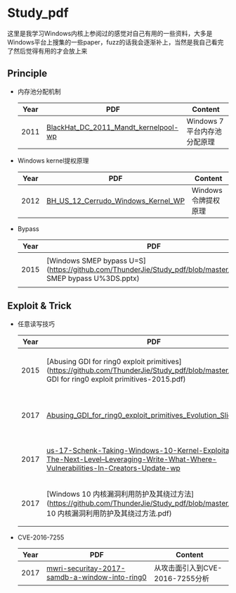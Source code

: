 # Study_pdf

这里是我学习Windows内核上参阅过的感觉对自己有用的一些资料，大多是Windows平台上搜集的一些paper，fuzz的话我会逐渐补上，当然是我自己看完了然后觉得有用的才会放上来

## Principle

* 内存池分配机制

  | Year | PDF                                                          | Content                     |
  | ---- | ------------------------------------------------------------ | --------------------------- |
  | 2011 | [BlackHat_DC_2011_Mandt_kernelpool-wp](https://github.com/ThunderJie/Study_pdf/blob/master/BlackHat_DC_2011_Mandt_kernelpool-wp.pdf) | Windows 7平台内存池分配原理 |

* Windows kernel提权原理

  | Year | PDF                                                          | Content             |
  | ---- | ------------------------------------------------------------ | ------------------- |
  | 2012 | [BH_US_12_Cerrudo_Windows_Kernel_WP](https://github.com/ThunderJie/Study_pdf/blob/master/BH_US_12_Cerrudo_Windows_Kernel_WP.pdf) | Windows令牌提权原理 |

* Bypass

  | Year | PDF                                                          | Content        |
  | ---- | ------------------------------------------------------------ | -------------- |
  | 2015 | [Windows SMEP bypass U=S](https://github.com/ThunderJie/Study_pdf/blob/master/Windows SMEP bypass U%3DS.pptx) | SMEP原理及绕过 |

## Exploit & Trick

* 任意读写技巧

  | Year | PDF                                                          | Content                      |
  | ---- | ------------------------------------------------------------ | ---------------------------- |
  | 2015 | [Abusing GDI for ring0 exploit primitives](https://github.com/ThunderJie/Study_pdf/blob/master/Abusing GDI for ring0 exploit primitives-2015.pdf) | 滥用Bitmap实现任意读写       |
  | 2017 | [Abusing_GDI_for_ring0_exploit_primitives_Evolution_Slides](https://github.com/ThunderJie/Study_pdf/blob/master/Abusing_GDI_for_ring0_exploit_primitives_Evolution_Slides.pdf) | 滥用其他GDI对象实现任意读写  |
  | 2017 | [us-17-Schenk-Taking-Windows-10-Kernel-Exploitation-To-The-Next-Level–Leveraging-Write-What-Where-Vulnerabilities-In-Creators-Update-wp](https://github.com/ThunderJie/Study_pdf/blob/master/us-17-Schenk-Taking-Windows-10-Kernel-Exploitation-To-The-Next-Level%E2%80%93Leveraging-Write-What-Where-Vulnerabilities-In-Creators-Update-wp.pdf) | Windows 10上任意读写技巧分析 |
  | 2017 | [Windows 10 内核漏洞利用防护及其绕过方法](https://github.com/ThunderJie/Study_pdf/blob/master/Windows 10 内核漏洞利用防护及其绕过方法.pdf) | 上一个paper的中文翻译版本    |

* CVE-2016-7255

  | Year | PDF                                               | Content                         |
  | ---- | ------------------------------------------------- | ------------------------------- |
  | 2017 | [mwri-securitay-2017-samdb-a-window-into-ring0]() | 从攻击面引入到CVE-2016-7255分析 |